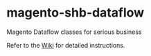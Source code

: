 # magento-shb-dataflow

Magento Dataflow classes for serious business

Refer to the [Wiki](https://github.com/shb/magento-shb-dataflow/wiki) for detailed instructions.
